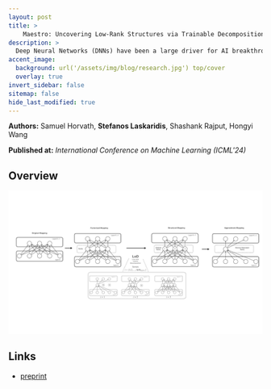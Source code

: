 ```yaml
---
layout: post
title: >
    Maestro: Uncovering Low-Rank Structures via Trainable Decomposition
description: >
  Deep Neural Networks (DNNs) have been a large driver for AI breakthroughs in recent years, ranging from self-driving cars to intelligent assistants. However, these models have been getting increasingly large as they become more accurate and safe. This means that their training becomes increasingly costly and time-consuming, and typically yields a single model to fit all targets. To mitigate this, various techniques have been proposed in the literature, including pruning, sparsification or quantization of the model weights and updates. While achieving high compression rates, they often incur significant computational overheads at training or lead to non-negligible accuracy penalty. Alternatively, factorization methods have been leveraged for low-rank compression of DNNs. Similarly, such techniques (e.g.,~SVD) frequently rely on heavy iterative decompositions of layers and are potentially sub-optimal for non-linear models, such as DNNs. We take a further step in designing efficient low-rank models and propose Maestro, a framework for trainable low-rank layers. Instead of iteratively applying a priori decompositions, the low-rank structure is baked into the training process through LoD, a low-rank ordered decomposition. Not only is this the first time importance ordering via sampling is applied on the decomposed DNN structure, but it also allows selecting ranks at a layer granularity. Our theoretical analysis demonstrates that LoD recovers the SVD decomposition of linear mapping on uniformly distributed data and PCA for linear autoencoders. Applied to DNNs, Maestro enables the extraction of lower footprint models that preserve performance. Simultaneously, it enables the graceful tradeoff between accuracy-latency for deployment to even more constrained devices, without retraining.
accent_image:
  background: url('/assets/img/blog/research.jpg') top/cover
  overlay: true
invert_sidebar: false
sitemap: false
hide_last_modified: true
---
```


**Authors:** Samuel Horvath, **Stefanos Laskaridis**, Shashank Rajput, Hongyi Wang

**Published at:** _International Conference on Machine Learning (ICML'24)_

## Overview

![Maestro](/assets/img/blog/maestro/MaestroPipeline.png)

## Links

* [preprint](https://arxiv.org/abs/2308.14929)